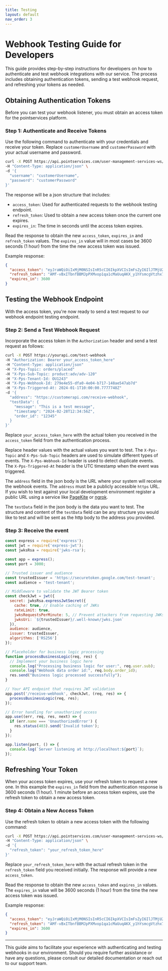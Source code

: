 ```yaml
---
title: Testing
layout: default
nav_order: 3
---
```


# Webhook Testing Guide for Developers

This guide provides step-by-step instructions for developers on how to authenticate and test webhook integrations with our service. The process includes obtaining authentication tokens, sending a test webhook request, and refreshing your tokens as needed.

## Obtaining Authentication Tokens

Before you can test your webhook listener, you must obtain an access token for the pointservices platform.

### Step 1: Authenticate and Receive Tokens

Use the following command to authenticate with your credentials and receive your token. Replace `customerUsername` and `customerPassword` with your actual username and password.

```bash
curl -X POST https://api.pointservices.com/user-management-services-ws/oauth2/002/signInWithPassword \
-H "Content-Type: application/json" \
-d '{
  "username": "customerUsername",
  "password": "customerPassword"
}'
```

The response will be a json structure that includes:
- `access_token`: Used for authenticated requests to the webhook testing endpoint.
- `refresh_token`: Used to obtain a new access token once the current one expires.
- `expires_in`: The time in seconds until the access token expires.

Read the response to obtain the new `access_token`, `expires_in` and `refresh_token` values. The `expires_in` value will in most cases be 3600 seconds (1 hour) from the time the new access token was issued.

Example response:

```json
{
  "access_token": "eyJraWQiOiIxMjM0NSIsInR5cCI6IkpXVCIsImFsZyI6IlJTMjU2In0.eyJhdWQiOiJ0ZXN0LXRlbmFudCIsInN1YiI6InhwcHN8MTIyMyIsImVtYWlsX3ZlcmlmaWVkIjp0cnVlLCJ1c2VyX2lkIjoiMTIyMyIsImF1dGhfdGltZSI6MTcwODcxNTYwMiwiaXNzIjoiaHR0cHM6XC9cL3NlY3VyZXRva2VuLmdvb2dsZS5jb21cL3Rlc3QtdGVuYW50IiwiZXhwIjoxNzA4NzE5LCJpYXQiOjE3MDg3MTUsImVtYWlsIjoidGVzdHVzZXJAdGVuYW50LmNvbSJ9.dGVzdA==",
  "refresh_token": "AMf-vBxITbnfBBMJpPXMvop1qa1cMaUuqAKX_y1hYsmcgVtzhx7Al_9mWD",
  "expires_in": 3600
}
```

## Testing the Webhook Endpoint

With the access token, you're now ready to send a test request to our webhook endpoint testing endpoint.

### Step 2: Send a Test Webhook Request

Incorporate the access token in the `Authorization` header and send a test request as follows:

```bash
curl -X POST https://yourapi.com/test-webhook 
-H "Authorization: Bearer your_access_token_here" 
-H "Content-Type: application/json" 
-H "X-Pps-Topic: orders/placed" 
-H "X-Pps-Sub-Topic: product:adv/adv-120" 
-H "X-Pps-Tenant-Id: OU1243" 
-H "X-Pps-Webhook-Id: 279e4e55-dfa0-4e04-b717-148ae547ab7d" 
-H "X-Pps-Triggered-At: 2024-01-1T10:00:00.7777748Z" 
-d '{
  "address": "https://customerapi.com/receive-webhook",
  "testData": {
    "message": "This is a test message",
    "timestamp": "2024-02-28T12:34:56Z",
    "order_id": "12345"
  }
}'
```

Replace `your_access_token_here` with the actual token you received in the `access_token` field from the authentication process.

Replace header values with the actual values you want to test. The `X-Pps-Topic` and `X-Pps-Sub-Topic` headers are used to simulate different types of events. The `X-Pps-Webhook-Id` header is used to detect duplicate events. The `X-Pps-Triggered-At` header is the UTC timestamp when the event was triggered.

The `address` field in the json body is the URL where your system will receive the webhook events. The `address` must be a publicly accessible `https` URL. If you wish to test against your local development environment register a public URL using a service like [PageKite](https://pagekite.net/) or [ngrok](https://ngrok.com/).

The `testData` field in the json body is the data you want to test. The structure and content of the `testData` field can be any structure you would like to test and will be sent as the http body to the address you provided.

### Step 3: Receive the event
```javascript
const express = require('express');
const jwt = require('express-jwt');
const jwksRsa = require('jwks-rsa');

const app = express();
const port = 3000;

// Trusted issuer and audience
const trustedIssuer = 'https://securetoken.google.com/test-tenant';
const audience = 'test-tenant';

// Middleware to validate the JWT Bearer token
const checkJwt = jwt({
  secret: jwksRsa.expressJwtSecret({
    cache: true, // Enable caching of JWKs
    rateLimit: true,
    jwksRequestsPerMinute: 5, // Prevent attackers from requesting JWKs too frequently
    jwksUri: `${trustedIssuer}/.well-known/jwks.json`
  }),
  audience: audience,
  issuer: trustedIssuer,
  algorithms: ['RS256']
});

// Placeholder for business logic processing
function processBusinessLogic(req, res) {
  // Implement your business logic here
  console.log("Processing business logic for user:", req.user.sub);
  console.log("Webhook data order id:", req.body.order_id);
  res.send("Business logic processed successfully");
}

// Your API endpoint that requires JWT validation
app.post('/receive-webhook', checkJwt, (req, res) => {
  processBusinessLogic(req, res);
});

// Error handling for unauthorized access
app.use((err, req, res, next) => {
  if (err.name === 'UnauthorizedError') {
    res.status(403).send('Invalid token');
  }
});

app.listen(port, () => {
  console.log(`Server listening at http://localhost:${port}`);
});
```

## Refreshing Your Token

When your access token expires, use your refresh token to request a new one. In this example the `expires_in` field from the authentication response is 3600 seconds (1 hour). 1 minute before an access token expires, use the refresh token to obtain a new access token.

### Step 4: Obtain a New Access Token

Use the refresh token to obtain a new access token with the following command:

```bash
curl -X POST https://api.pointservices.com/user-management-services-ws/oauth2/002/refreshIdToken \
-H "Content-Type: application/json" \
-d '{
  "refresh_token": "your_refresh_token_here"
}'
```

Replace `your_refresh_token_here` with the actual refresh token in the `refresh_token` field you received initially. The response will provide a new `access_token`.

Read the response to obtain the new `access_token` and `expires_in` values. The `expires_in` value will be 3600 seconds (1 hour) from the time the new access token was issued. 

Example response:

```json
{
  "access_token": "eyJraWQiOiIxMjM0NSIsInR5cCI6IkpXVCIsImFsZyI6IlJTMjU2In0.eyJhdWQiOiJ0ZXN0LXRlbmFudCIsInN1YiI6InhwcHN8MTIyMyIsImVtYWlsX3ZlcmlmaWVkIjp0cnVlLCJ1c2VyX2lkIjoiMTIyMyIsImF1dGhfdGltZSI6MTcwODcxNTYwMiwiaXNzIjoiaHR0cHM6XC9cL3NlY3VyZXRva2VuLmdvb2dsZS5jb21cL3Rlc3QtdGVuYW50IiwiZXhwIjoxNzA4NzE5LCJpYXQiOjE3MDg3MTUsImVtYWlsIjoidGVzdHVzZXJAdGVuYW50LmNvbSJ9.dGVzdA==",
  "refresh_token": "AMf-vBxITbnfBBMJpPXMvop1qa1cMaUuqAKX_y1hYsmcgVtzhx7Al_9mWD",
  "expires_in": 3600
}
```

---

This guide aims to facilitate your experience with authenticating and testing webhooks in our environment. Should you require further assistance or have any questions, please consult our detailed documentation or reach out to our support team.